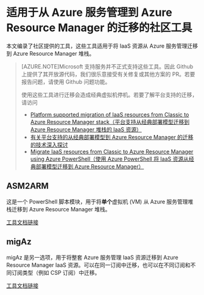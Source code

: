 <properties
	pageTitle="适用于从 Azure 服务管理到 Azure Resource Manager 的迁移的社区工具"
	description="本文编录了社区提供的工具，这些工具适用于将 IaaS 资源从 Azure 服务管理迁移到 Azure Resource Manager 堆栈。"
	services="virtual-machines-windows"
	documentationCenter=""
	authors="singhkays"
	manager="timlt"
	editor=""
	tags="azure-resource-manager"/>

<tags
	ms.service="virtual-machines-windows"
	ms.workload="infrastructure-services"
	ms.tgt_pltfrm="vm-windows"
	ms.devlang="na"
	ms.topic="article"
	ms.date="08/29/2016"
	wacn.date="12/27/2016"
	ms.author="singhkay"/>  


# 适用于从 Azure 服务管理到 Azure Resource Manager 的迁移的社区工具

本文编录了社区提供的工具，这些工具适用于将 IaaS 资源从 Azure 服务管理迁移到 Azure Resource Manager 堆栈。

>[AZURE.NOTE]Microsoft 支持服务并不正式支持这些工具。因此 Github 上提供了其开放源代码，我们很乐意接受有关修复或其他方案的 PR。若要报告问题，请使用 Github 问题功能。
>
> 使用这些工具进行迁移会造成经典虚拟机停机。若要了解平台支持的迁移，请访问
>
>- [Platform supported migration of IaaS resources from Classic to Azure Resource Manager stack（平台支持从经典部署模型迁移到 Azure Resource Manager 堆栈的 IaaS 资源）](/documentation/articles/virtual-machines-windows-migration-classic-resource-manager/)
>- [有关平台支持的从经典部署模型到 Azure Resource Manager 的迁移的技术深入探讨](/documentation/articles/virtual-machines-windows-migration-classic-resource-manager-deep-dive/)
>- [Migrate IaaS resources from Classic to Azure Resource Manager using Azure PowerShell（使用 Azure PowerShell 将 IaaS 资源从经典部署模型迁移到 Azure Resource Manager）](/documentation/articles/virtual-machines-windows-ps-migration-classic-resource-manager/)

## ASM2ARM

这是一个 PowerShell 脚本模块，用于将**单个**虚拟机 (VM) 从 Azure 服务管理堆栈迁移到 Azure Resource Manager 堆栈。

[工具文档链接](https://github.com/Azure/classic-iaas-resourcemanager-migration/tree/master/asm2arm)

## migAz

migAz 是另一选项，用于将整套 Azure 服务管理 IaaS 资源迁移到 Azure Resource Manager IaaS 资源。可以在同一订阅中迁移，也可以在不同订阅和不同订阅类型（例如 CSP 订阅）中迁移。

[工具文档链接](https://github.com/Azure/classic-iaas-resourcemanager-migration/tree/master/migaz)

<!---HONumber=Mooncake_1017_2016-->
